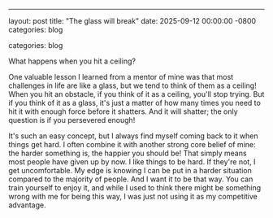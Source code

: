 ---
layout: post
title:  "The glass will break"
date:   2025-09-12 00:00:00 -0800
categories: blog

categories: blog

What happens when you hit a ceiling?

One valuable lesson I learned from a mentor of mine was that most challenges in life are like a glass, but we tend to think of them as a ceiling! When you hit an obstacle, if you think of it as a ceiling, you'll stop trying. But if you think of it as a glass, it's just a matter of how many times you need to hit it with enough force before it shatters. And it will shatter; the only question is if you persevered enough!

It's such an easy concept, but I always find myself coming back to it when things get hard. I often combine it with another strong core belief of mine: the harder something is, the happier you should be! That simply means most people have given up by now. I like things to be hard. If they're not, I get uncomfortable. My edge is knowing I can be put in a harder situation compared to the majority of people. And I want it to be that way. You can train yourself to enjoy it, and while I used to think there might be something wrong with me for being this way, I was just not using it as my competitive advantage.